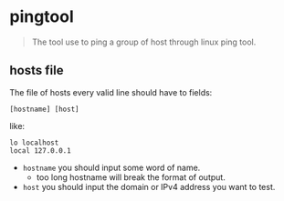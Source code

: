 # pingtool

> The tool use to ping a group of host through linux ping tool.

## hosts file

The file of hosts every valid line should have to fields:

```plain
[hostname] [host]
```

like:

```plain
lo localhost
local 127.0.0.1
```

- `hostname` you should input some word of name.
  - too long hostname will break the format of output.
- `host` you should input the domain or IPv4 address you want to test.
